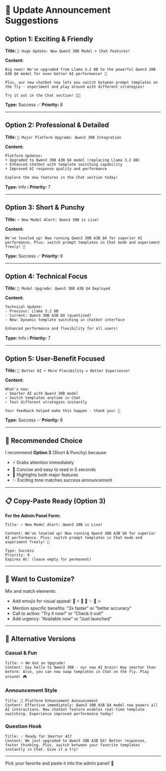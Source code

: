 # 🎉 Update Announcement Suggestions

## Option 1: Exciting & Friendly
**Title:** `🚀 Huge Update: New Qwen3 30B Model + Chat Features!`

**Content:**
```
Big news! We've upgraded from Llama 3.2 8B to the powerful Qwen3 30B A3B Q4 model for even better AI performance! 🤖

Plus, our new chatbot now lets you switch between prompt templates on the fly - experiment and play around with different strategies!

Try it out in the Chat section! 💬✨
```

**Type:** Success ✅
**Priority:** 8

---

## Option 2: Professional & Detailed
**Title:** `🔧 Major Platform Upgrade: Qwen3 30B Integration`

**Content:**
```
Platform Updates:
• Upgraded to Qwen3 30B A3B Q4 model (replacing Llama 3.2 8B)
• Enhanced chatbot with template switching capability
• Improved AI response quality and performance

Explore the new features in the Chat section today!
```

**Type:** Info ℹ️
**Priority:** 7

---

## Option 3: Short & Punchy
**Title:** `⚡ New Model Alert: Qwen3 30B is Live!`

**Content:**
```
We've leveled up! Now running Qwen3 30B A3B Q4 for superior AI performance. Plus: switch prompt templates in Chat mode and experiment freely! 🎯
```

**Type:** Success ✅
**Priority:** 9

---

## Option 4: Technical Focus
**Title:** `🤖 Model Upgrade: Qwen3 30B A3B Q4 Deployed`

**Content:**
```
Technical Update:
- Previous: Llama 3.2 8B
- Current: Qwen3 30B A3B Q4 (quantized)
- New: Dynamic template switching in chatbot interface

Enhanced performance and flexibility for all users!
```

**Type:** Info ℹ️
**Priority:** 7

---

## Option 5: User-Benefit Focused
**Title:** `🎁 Better AI + More Flexibility = Better Experience!`

**Content:**
```
What's new:
✓ Smarter AI with Qwen3 30B model
✓ Switch templates anytime in Chat
✓ Test different strategies instantly

Your feedback helped make this happen - thank you! 🙏
```

**Type:** Success ✅
**Priority:** 8

---

## 🎯 Recommended Choice

I recommend **Option 3** (Short & Punchy) because:
- ⚡ Grabs attention immediately
- 📝 Concise and easy to read in 5 seconds
- 🎯 Highlights both major features
- ✨ Exciting tone matches success announcement

---

## 📋 Copy-Paste Ready (Option 3)

**For the Admin Panel Form:**

```
Title: ⚡ New Model Alert: Qwen3 30B is Live!

Content: We've leveled up! Now running Qwen3 30B A3B Q4 for superior AI performance. Plus: switch prompt templates in Chat mode and experiment freely! 🎯

Type: Success
Priority: 9
Expires At: (leave empty for permanent)
```

---

## 🎨 Want to Customize?

Mix and match elements:
- Add emojis for visual appeal: 🚀 ⚡ 🤖 🎯 ✨ 💫 🔥
- Mention specific benefits: "3x faster" or "better accuracy"
- Call to action: "Try it now!" or "Check it out!"
- Add urgency: "Available now" or "Just launched"

---

## 📝 Alternative Versions

### Casual & Fun
```
Title: 🔥 We Got an Upgrade!
Content: Say hello to Qwen3 30B - our new AI brain! Way smarter than before. Also, you can now swap templates in Chat on the fly. Play around! 🎮
```

### Announcement Style
```
Title: 📢 Platform Enhancement Announcement
Content: Effective immediately: Qwen3 30B A3B Q4 model now powers all AI interactions. New chatbot feature enables real-time template switching. Experience improved performance today!
```

### Question Hook
```
Title: 💡 Ready for Smarter AI?
Content: We just upgraded to Qwen3 30B A3B Q4! Better responses, faster thinking. Plus, switch between your favorite templates instantly in Chat. Give it a try!
```

---

Pick your favorite and paste it into the admin panel! 🎉
